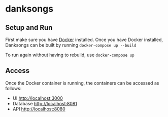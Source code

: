 # danksongs

## Setup and Run

First make sure you have [Docker](https://www.docker.com/get-started) installed.
Once you have Docker installed, Danksongs can be built by running `docker-compose up --build`

To run again without having to rebuild, use `docker-compose up`

## Access

Once the Docker container is running, the containers can be accessed as follows:

- UI <http://localhost:3000>
- Database <http://localhost:8081>
- API <http://localhost:8080>
